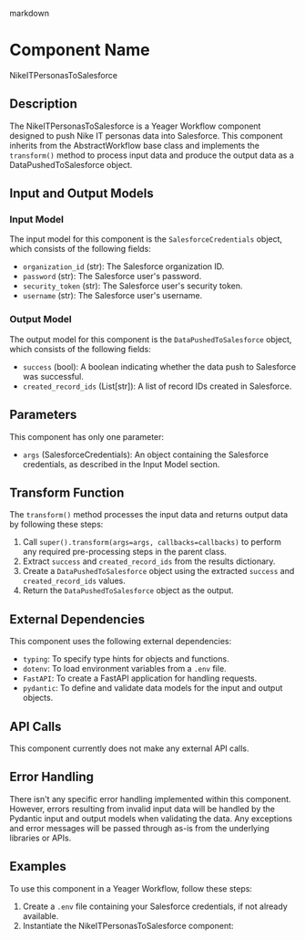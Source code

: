 markdown
# Component Name

NikeITPersonasToSalesforce

## Description

The NikeITPersonasToSalesforce is a Yeager Workflow component designed to push Nike IT personas data into Salesforce. This component inherits from the AbstractWorkflow base class and implements the `transform()` method to process input data and produce the output data as a DataPushedToSalesforce object.

## Input and Output Models

### Input Model

The input model for this component is the `SalesforceCredentials` object, which consists of the following fields:

- `organization_id` (str): The Salesforce organization ID.
- `password` (str): The Salesforce user's password.
- `security_token` (str): The Salesforce user's security token.
- `username` (str): The Salesforce user's username.

### Output Model

The output model for this component is the `DataPushedToSalesforce` object, which consists of the following fields:

- `success` (bool): A boolean indicating whether the data push to Salesforce was successful.
- `created_record_ids` (List[str]): A list of record IDs created in Salesforce.

## Parameters

This component has only one parameter:

- `args` (SalesforceCredentials): An object containing the Salesforce credentials, as described in the Input Model section. 

## Transform Function

The `transform()` method processes the input data and returns output data by following these steps:

1. Call `super().transform(args=args, callbacks=callbacks)` to perform any required pre-processing steps in the parent class.
2. Extract `success` and `created_record_ids` from the results dictionary.
3. Create a `DataPushedToSalesforce` object using the extracted `success` and `created_record_ids` values.
4. Return the `DataPushedToSalesforce` object as the output.

## External Dependencies

This component uses the following external dependencies:

- `typing`: To specify type hints for objects and functions.
- `dotenv`: To load environment variables from a `.env` file.
- `FastAPI`: To create a FastAPI application for handling requests.
- `pydantic`: To define and validate data models for the input and output objects.

## API Calls

This component currently does not make any external API calls.

## Error Handling

There isn't any specific error handling implemented within this component. However, errors resulting from invalid input data will be handled by the Pydantic input and output models when validating the data. Any exceptions and error messages will be passed through as-is from the underlying libraries or APIs.

## Examples

To use this component in a Yeager Workflow, follow these steps:

1. Create a `.env` file containing your Salesforce credentials, if not already available.
2. Instantiate the NikeITPersonasToSalesforce component:

   